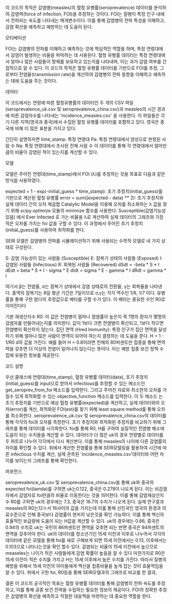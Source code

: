 이 코드의 목적은 감염병(measles)의 혈청 유병률(seroprevalence) 데이터를 분석하여 감염력(force of infection, FOI)을 추정하는 것이다. FOI는 질병이 특정 인구 내에서 전파되는 속도를 나타내는 매개변수이다. 이를 통해 감염병의 전파 특성을 이해하고, 감염 확산을 예측하고 예방하는 데 도움이 된다.

모티베이션

FOI는 감염병의 전파를 이해하고 예측하는 것에 핵심적인 역할을 하며, 특정 연령대에서 감염이 발생하는 비율을 파악하는 데 사용된다. 
혈청 유병률 데이터는 특정 연령대에서 얼마나 많은 사람들이 항체를 보유하고 있는지를 나타내며, 이는 과거 감염 여부를 간접적으로 알 수 있다.
이 코드의 목적은 혈청 유병률 데이터를 기반으로 FOI를 추정, 그로부터 전염율(transmission rate)을 계산하여 감염병의 전파 동향을 이해하고 예측하는 데에 도움을 주는 것이다.



데이터

이 코드에서는 연령에 따른 혈청유병률의 데이터인 두 개의 CSV 파일(seroprevalence_uk.csv 및 seroprevalence_china.csv)과 measles의 시간 경과에 따른 감염자수를 나타내는 'incidence_measles.csv' 을 사용한다. 
이 파일들은 각기 다른 지역(영국과 중국)에서 수집된 혈청 유병률 데이터를 포함하고 있다. 
영국은 중국에 비해 더 많은 표본을 가지고 있다.

간단히 설명하자면
time_stamp: 특정 연령대
Pa: 특정 연령대에서 양성으로 판정된 사람 수
Na: 특정 연령대에서 조사된 전체 사람 수
이 데이터를 통해 각 연령대에서 얼마만큼의 비율이 감염된 적이 있는지를 계산할 수 있다.



모델

모델은 주어진 연령대(time_stamp)에서 FOI (λ)를 추정하는 것을 목표로 다음과 같은 방식을 사용하였다.

expected = 1 - exp(-initial_guess * time_stamp): 초기 추정치(initial_guess)를 기반으로 계산된 혈청 유병률
error = sum((expected - data) ** 2): 초기 추정치와 실제 데이터 간의 오차 제곱합
Catalytic Model을 이용해 오차를 최소화하는 λ 값을 찾기 위해 scipy.optimize 모듈의 minimize 함수를 사용한다.
Susceptible(감염가능성있음) 에서 Ever Infected 로 가는 비율을 λ로 계산하여 실제 데이터의 그래프와 가장 적은 오차를 가지는 foi 값을 구할 수 있다.
이 과정에서 주어진 초기 추정치(initial_guess)를 사용하여 최적화를 한다.

SEIR 모델은 감염병의 전파를 시뮬레이션하기 위해 사용되는 수학적 모델로 네 가지 상태로 구성된다.

S: 감염 가능성이 있는 사람들 (Susceptible)
E: 잠복기 상태의 사람들 (Exposed)
I: 감염된 사람들 (Infectious)
R: 회복된 사람들 (Recovered)
dSdt = -beta * S * I 
dEdt = beta * S * I  - sigma * E
dIdt = sigma * E - gamma * I
dRdt = gamma * I

여기서 β는 전염율, σ는 잠복기 상태에서 감염 상태로의 전환율,  γ는 회복율을 나타낸다.
홍역의 잠복기는 8일 평균 기간은 7일이므로  σ,γ는 각각 역수인 1/8, 1/7 이다.
유병률을 통해 구한 람다의 추정값으로 베타를 구할 수가 있다. 이 베타는 중요한 수인 R0로 이어진다다

기본 재생산지수 R0: 이 값은 전염병이 얼마나 점염률이 높은지 즉 1명의 환자가 몇명의 감염자를 만들어내는지를 의미한다. 값이 1보다 크면 전염병이 확산되고, 1보다 작으면 전염병이 확산하지 않는다.
집단 면역 (Hred Immunity):  특정 인구가 집단 면역을 달성하기 위해 얼마나 많은 사람이 면역이 되어야 하는지 결정하는 데 도움을 준다. 
H = 1 - 1/R0 d의 값을 가진다. 예를 들어 H = 0.8이라면 전체의 80퍼센트만 접종을 통해 면역력을 갖추면 더 이상의 전염이 일어나지 않는다는 뜻이다. 이는 예방 접종 보건 정책 수립에 유용한 정보를 제공한다. 



코드 설명

우선 클래스에 연령대(time_stamp), 혈청 유병률 데이터(data), 초기 추정치(initial_guess)를 input으로 받아서 infectious를 추정할 수 있는 메소드인 get_seroprev_from_foi 메소드를 입력한다.
그리고 주어진 자료와 최소한의 오차를 가질수 있게 최적화할 수 있는 objective_function 메소드를 입력한다.
이 두 메소드 는 초기 추정치를 기반으로 예상 혈청 유병률(expected)을 계산하고, 실제 데이터와의 오차(error)를 계산, 최적화된 FOI(est)를 찾기 위해 least square method를 통해 오차를 최소화한다.
seroprevalence_uk.csv 및 seroprevalence_china.csv의 데이터를  통해 각각의 foi과 오차를 측정한다.
초기 추정치와 최적화된 추정치를 비교하기 위해 그래프를 통해 데이터를 시각화한다.
foi를 통해 R0, H를 구하여 실질적인 전염병 해소에 도움이 되는 수치들을 계산할 수 있다.
데이터가 더 많은 uk의 경우 연령별로 데이터를 두 파트로 나누어 각각에서 다시 계산본다. 이를 통해 measles의 나이에 다른 감염률의 차이를 확인할 수 있다.
위에서 계산한 전염률을 통해 SEIR모델링을 활용하여 시간에 따른 infectious 수치를 계산, 실제 관측된 'incidence_measles.csv'데이터와 어떤 차이를 보이는지 그래프를 통해 확인한다.

퍼포먼스 

seroprevalence_uk.csv 및 seroprevalence_china.csv을 통해 uk와 중국의 expected foi(lamda)를 구하면 uk는0.122, 중국은 0.278이 나오게 된다. 이는 비감염자에서 감염자로 foi만큼의 비율로 이동한다는 것을 의미한다. 
이를 통해 감염재상산지수 R0를 구하면 uk의 경우에는 7.3, 중국은 16.7의 수치가 나오게 된다. 실제 연구결과 measles의 R0는12ㅇ서 16사이의 값을 가지는데 이를 통해 선진국인 영국의 환경과 의료수준으로 인해 중국보다 감염률이 현저히 낮은것을 확인 가능하다.
이를 통해 백신의 효율적인 보급량에 도움이 되는 H값을 계산할 수 있다. uk의 경우에는 0.86, 중국은 0.94의 수치로 uk는 국민의 86퍼센트만 면역을 갖추면 되는 반면 중국은 94퍼센트의 면역을 갖추어야 한다.
uk의 데이터를 청소년기인 15세 이전과 이후로 나누어서 각각의 데이터에 같은 모델을 통해 foi를 새로 구해보게 되면 15세 이전에서는 0.13, 이후에서는 0.103으로 나타나는것을 확인 할수 있다. 감염되는 비율이 15세 이전에서 높으므로 measeles는 나이가 적은 사람들에게 감염 확률이 높음을 알 수 있다 마찬가지로 R0은 15세 이전이 적은 수치를 가지고  H는 15세 이후에서 높은 수치를 가진다. 따라서 질병의 예방을 위해서 15세 이전의 아이들에게 백신을 접종비율을 높게 잡는 것이 효율적임을 알 수 있다.
위에서 구한 foi, R0등을 통해 SEIR모델과의 그래프로 비교를 한 결과,

결론
이 코드의 궁극적인 목표는 혈청 유병률 데이터를 통해 감염병의 전파 속도를 추정하고, 이를 통해 공중 보건 전략을 수립하는 필요한 정보의 제공이다. FOI의 정확한 추정은 감염병의 확산을 예측하고 적절한 대응책을 마련하는 데 중요한 역할을 한다.
